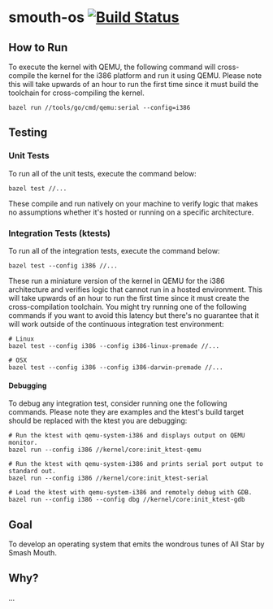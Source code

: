 # smouth-os  [![Build Status](https://github.com/RyRose/smouth-os/actions/workflows/continuous_test.yml/badge.svg)](https://github.com/RyRose/smouth-os/actions/workflows/continuous_test.yml)

## How to Run

To execute the kernel with QEMU, the following command will cross-compile the
kernel for the i386 platform and run it using QEMU. Please note this will take
upwards of an hour to run the first time since it must build the toolchain for
cross-compiling the kernel.

```shell script
bazel run //tools/go/cmd/qemu:serial --config=i386
```

## Testing

### Unit Tests

To run all of the unit tests, execute the command below:

```shell script
bazel test //...
```

These compile and run natively on your machine to verify logic that makes no
assumptions whether it's hosted or running on a specific architecture.

### Integration Tests (ktests)

To run all of the integration tests, execute the command below:

```shell script
bazel test --config i386 //...
```

These run a miniature version of the kernel in QEMU for the i386 architecture
and verifies logic that cannot run in a hosted environment. This will take
upwards of an hour to run the first time since it must create the
cross-compilation toolchain. You might try running one of the following commands
if you want to avoid this latency but there's no guarantee that it will work
outside of the continuous integration test environment:

```shell script
# Linux
bazel test --config i386 --config i386-linux-premade //...

# OSX
bazel test --config i386 --config i386-darwin-premade //...
```

#### Debugging

To debug any integration test, consider running one the following commands.
Please note they are examples and the ktest's build target should be replaced
with the ktest you are debugging:

```shell script
# Run the ktest with qemu-system-i386 and displays output on QEMU monitor.
bazel run --config i386 //kernel/core:init_ktest-qemu

# Run the ktest with qemu-system-i386 and prints serial port output to standard out.
bazel run --config i386 //kernel/core:init_ktest-serial

# Load the ktest with qemu-system-i386 and remotely debug with GDB.
bazel run --config i386 --config dbg //kernel/core:init_ktest-gdb
```

## Goal

To develop an operating system that emits the wondrous tunes of All Star by
Smash Mouth.

## Why?

...
